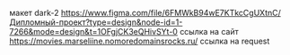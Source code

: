 макет dark-2 https://www.figma.com/file/6FMWkB94wE7KTkcCgUXtnC/Дипломный-проект?type=design&node-id=1-7266&mode=design&t=1OFgjCK3eQHivSYt-0
ссылка на сайт https://movies.marseliine.nomoredomainsrocks.ru/
ссылка на request 
